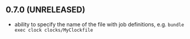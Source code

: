 ## 0.7.0 (UNRELEASED)

* ability to specify the name of the file with job definitions, e.g. `bundle exec clock clocks/MyClockfile`